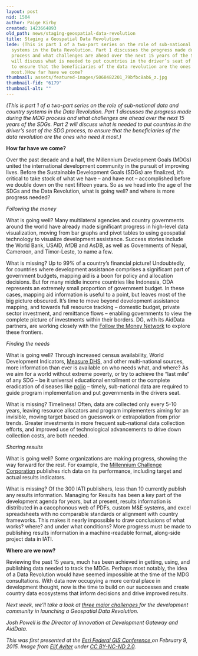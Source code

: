 ```yaml
---
layout: post
nid: 1504
author: Paige Kirby
created: 1423664893
old_path: news/staging-geospatial-data-revolution
title: Staging a Geospatial Data Revolution
lede: (This is part 1 of a two-part series on the role of sub-national data and country
  systems in the Data Revolution. Part 1 discusses the progress made during the MDG
  process and what challenges are ahead over the next 15 years of the SDGs. Part 2
  will discuss what is needed to put countries in the driver’s seat of the SDG process,
  to ensure that the beneficiaries of the data revolution are the ones who need it
  most.)How far have we come?
thumbnail: assets/featured-images/5068482201_79bfbc8ab6_z.jpg
thumbnail-fid: "6179"
thumbnail-alt: ""
---
```


*(This is part 1 of a two-part series on the role of sub-national data and country systems in the Data Revolution. Part 1 discusses the progress made during the MDG process and what challenges are ahead over the next 15 years of the SDGs. Part 2 will discuss what is needed to put countries in the driver’s seat of the SDG process, to ensure that the beneficiaries of the data revolution are the ones who need it most.)*

**How far have we come?**

Over the past decade and a half, the Millennium Development Goals (MDGs) united the international development community in the pursuit of improving lives. Before the Sustainable Development Goals (SDGs) are finalized, it’s critical to take stock of what we have – and have not – accomplished before we double down on the next fifteen years. So as we head into the age of the SDGs and the Data Revolution, what is going well? and where is more progress needed?

*Following the money*

What is going well? Many multilateral agencies and country governments around the world have already made significant progress in high-level data visualization, moving from bar graphs and pivot tables to using geospatial technology to visualize development assistance. Success stories include the World Bank, USAID, AfDB and AsDB, as well as Governments of Nepal, Cameroon, and Timor-Leste, to name a few.

What is missing? Up to 99% of a country’s financial picture! Undoubtedly, for countries where development assistance comprises a significant part of government budgets, mapping aid is a boon for policy and allocation decisions. But for many middle income countries like Indonesia, ODA represents an extremely small proportion of government budget. In these cases, mapping aid information is useful to a point, but leaves most of the big picture obscured. It’s time to move beyond development assistance mapping, and towards full resource tracking – domestic budget, private sector investment, and remittance flows – enabling governments to view the complete picture of investments within their borders. DG, with its AidData partners, are working closely with the [Follow the Money Network](http://followthemoney.net/) to explore these frontiers.

*Finding the needs*

What is going well? Through increased census availability, World Development Indicators, [Measure DHS](http://www.dhsprogram.com/), and other multi-national sources, more information than ever is available on who needs what, and where? As we aim for a world without extreme poverty, or try to achieve the “last mile” of any SDG – be it universal educational enrollment or the complete eradication of diseases like [polio](http://video.esri.com/watch/3666/global-polio-eradication-initiative) – timely, sub-national data are required to guide program implementation and put governments in the drivers seat.

What is missing? Timeliness! Often, data are collected only every 5-10 years, leaving resource allocators and program implementers aiming for an invisible, moving target based on guesswork or extrapolation from prior trends. Greater investments in more frequent sub-national data collection efforts, and improved use of technological advancements to drive down collection costs, are both needed.

*Sharing results*

What is going well? Some organizations are making progress, showing the way forward for the rest. For example, the [Millennium Challenge Corporation](https://www.mcc.gov/pages/results) publishes rich data on its performance, including target and actual results indicators.

What is missing? Of the 300 IATI publishers, less than 10 currently publish any results information. Managing for Results has been a key part of the development agenda for years, but at present, results information is distributed in a cacophonous web of PDFs, custom M&E systems, and excel spreadsheets with no comparable standards or alignment with country frameworks. This makes it nearly impossible to draw conclusions of what works? where? and under what conditions? More progress must be made to publishing results information in a machine-readable format, along-side project data in IATI.

**Where are we now?**

Reviewing the past 15 years, much has been achieved in getting, using, and publishing data needed to track the MDGs. Perhaps most notably, the idea of a Data Revolution would have seemed impossible at the time of the MDG consultations. With data now occupying a more central place in development thought, now is the time to build on our successes and create country data ecosystems that inform decisions and drive improved results.

*Next week, we’ll take a look at [three major challenges ](/news/launching-geospatial-data-revolution)for the development community in launching a Geospatial Data Revolution.*

*Josh Powell is the Director of Innovation at Development Gateway and AidData.*

*This was first presented at the [Esri Federal GIS Conference ](http://www.esri.com/events/federal)on February 9, 2015.*
*Image from [Elif Ayiter](https://www.flickr.com/photos/alpha_auer/5068482201) under [CC BY-NC-ND 2.0](https://creativecommons.org/licenses/by-nc-nd/2.0/).*
